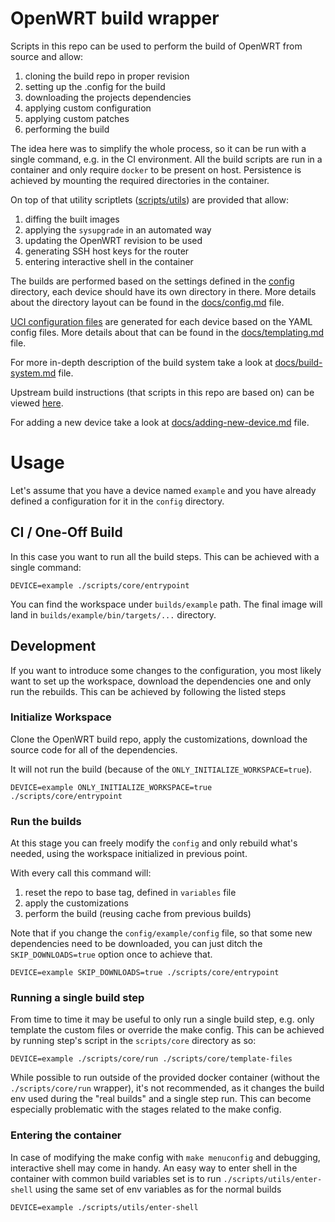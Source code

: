 # OpenWRT build wrapper

Scripts in this repo can be used to perform the build of OpenWRT from source and allow:

1. cloning the build repo in proper revision
2. setting up the .config for the build
3. downloading the projects dependencies
4. applying custom configuration
5. applying custom patches
6. performing the build

The idea here was to simplify the whole process, so it can be run with a single command, e.g. in the CI environment.
All the build scripts are run in a container and only require `docker` to be present on host.
Persistence is achieved by mounting the required directories in the container.

On top of that utility scriptlets ([scripts/utils](scripts/utils)) are provided that allow:

1. diffing the built images
2. applying the `sysupgrade` in an automated way
3. updating the OpenWRT revision to be used
4. generating SSH host keys for the router
5. entering interactive shell in the container

The builds are performed based on the settings defined in the [config](config) directory, each device should have its own
directory in there. More details about the directory layout can be found in the [docs/config.md](docs/config.md) file.

[UCI configuration files](https://openwrt.org/docs/guide-user/base-system/uci) are generated for each device based on the YAML
config files. More details about that can be found in the [docs/templating.md](docs/templating.md) file.

For more in-depth description of the build system take a look at [docs/build-system.md](docs/build-system.md) file.

Upstream build instructions (that scripts in this repo are based on) can be viewed [here](https://openwrt.org/docs/guide-developer/toolchain/use-buildsystem).

For adding a new device take a look at [docs/adding-new-device.md](docs/adding-new-device.md) file.

# Usage

Let's assume that you have a device named `example` and you have already defined a configuration for it in the `config` directory.

## CI / One-Off Build

In this case you want to run all the build steps. This can be achieved with a single command:

```
DEVICE=example ./scripts/core/entrypoint
```

You can find the workspace under `builds/example` path.
The final image will land in `builds/example/bin/targets/...` directory.

## Development

If you want to introduce some changes to the configuration, you most likely want to set up the workspace, download the dependencies one
and only run the rebuilds. This can be achieved by following the listed steps

### Initialize Workspace

Clone the OpenWRT build repo, apply the customizations, download the source code for all of the dependencies.

It will not run the build (because of the `ONLY_INITIALIZE_WORKSPACE=true`).

```
DEVICE=example ONLY_INITIALIZE_WORKSPACE=true ./scripts/core/entrypoint
```

### Run the builds

At this stage you can freely modify the `config` and only rebuild what's needed, using the workspace initialized
in previous point.

With every call this command will:

1. reset the repo to base tag, defined in `variables` file
2. apply the customizations
3. perform the build (reusing cache from previous builds)

Note that if you change the `config/example/config` file, so that some new dependencies need to be downloaded, you can just
ditch the `SKIP_DOWNLOADS=true` option once to achieve that.

```
DEVICE=example SKIP_DOWNLOADS=true ./scripts/core/entrypoint
```

### Running a single build step

From time to time it may be useful to only run a single build step, e.g. only template the custom files or override the
make config. This can be achieved by running step's script in the `scripts/core` directory as so:

```
DEVICE=example ./scripts/core/run ./scripts/core/template-files
```

While possible to run outside of the provided docker container (without the `./scripts/core/run` wrapper), it's not recommended,
as it changes the build env used during the "real builds" and a single step run.
This can become especially problematic with the stages related to the make config.

### Entering the container

In case of modifying the make config with `make menuconfig` and debugging, interactive shell may come in handy.
An easy way to enter shell in the container with common build variables set is to run `./scripts/utils/enter-shell`
using the same set of env variables as for the normal builds

```
DEVICE=example ./scripts/utils/enter-shell
```
